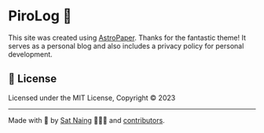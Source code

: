 # PiroLog 📄

This site was created using [AstroPaper](https://github.com/satnaing/astro-paper). Thanks for the fantastic theme!
It serves as a personal blog and also includes a privacy policy for personal development.

## 📜 License

Licensed under the MIT License, Copyright © 2023

---

Made with 🤍 by [Sat Naing](https://satnaing.dev) 👨🏻‍💻 and [contributors](https://github.com/satnaing/astro-paper/graphs/contributors).
